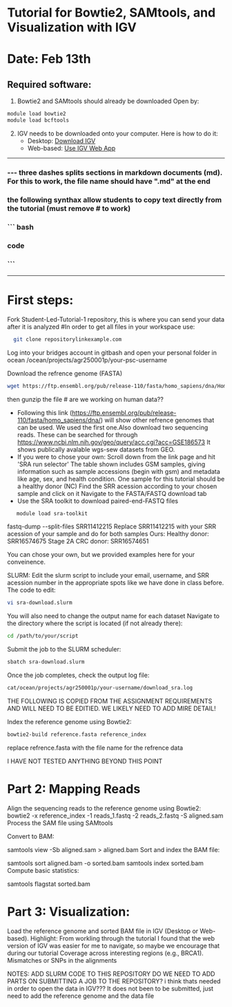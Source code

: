 # Tutorial for Bowtie2, SAMtools, and Visualization with IGV 
# Date: Feb 13th

## Required software: 
1. Bowtie2 and SAMtools should already be downloaded
Open by:

``` bash
module load bowtie2 
module load bcftools
```

2. IGV needs to be downloaded onto your computer. Here is how to do it:
   - Desktop: [Download IGV](https://software.broadinstitute.org/software/igv/download)
   - Web-based: [Use IGV Web App](https://igv.org/app/)

---

### --- three dashes splits sections in markdown documents (md). For this to work, the file name should have ".md" at the end

### the following synthax allow students to copy text directly from the tutorial (must remove # to work)
### ``` bash
### code
### ```
---
# First steps:
Fork Student-Led-Tutorial-1 repository, this is where you can send your data after it is analyzed
#In order to get all files in your workspace use:
``` bash
  git clone repositorylinkexample.com
```
Log into your bridges account in gitbash and open your personal folder in ocean
/ocean/projects/agr250001p/your-psc-username

Download the refrence genome (FASTA)
``` bash
wget https://ftp.ensembl.org/pub/release-110/fasta/homo_sapiens/dna/Homo_sapiens.GRCh38.dna.alt.fa.gz
```
then gunzip the file  # are we working on human data??
   - Following this link (https://ftp.ensembl.org/pub/release-110/fasta/homo_sapiens/dna/) will show other refrence genomes that can be used. We used the first one.Also download two sequencing reads. These can be searched for through https://www.ncbi.nlm.nih.gov/geo/query/acc.cgi?acc=GSE186573 It shows publically avalable wgs-sew datasets from GEO.
  - If you were to chose your own:
Scroll down from the link page and hit 'SRA run selector'
   The table shown includes GSM samples, giving information such as sample accessions (begin with gsm) and metadata like age, sex, and health condition.
   One sample for this tutorial should be a healthy donor (NC)
  Find the SRR acession according to your chosen sample and click on it
   Navigate to the FASTA/FASTQ download tab
   - Use the SRA toolkit to download paired-end-FASTQ files
``` bash
   module load sra-toolkit
``` 
   fastq-dump --split-files SRR11412215
Replace SRR11412215 with your SRR acession of your sample and do for both samples
Ours:
Healthy donor: SRR16574675
Stage 2A CRC donor: SRR16574651

You can chose your own, but we provided examples here for your conveinence.

SLURM:
Edit the slurm script to include your email, username, and SRR acession number in the appropriate spots like we have done in class before. The code to edit:
``` bash
vi sra-download.slurm
```
You will also need to change the output name for each dataset
Navigate to the directory where the script is located (if not already there):
``` bash
cd /path/to/your/script
```
Submit the job to the SLURM scheduler:
``` bash
sbatch sra-download.slurm
```

Once the job completes, check the output log file:
``` bash
cat/ocean/projects/agr250001p/your-username/download_sra.log
``` 
THE FOLLOWING IS COPIED FROM THE ASSIGNMENT REQUIREMENTS AND WILL NEED TO BE EDITIED. WE LIKELY NEED TO ADD MIRE DETAIL!

Index the reference genome using Bowtie2:
``` bash
bowtie2-build reference.fasta reference_index
``` 
replace refrence.fasta with the file name for the refrence data

I HAVE NOT TESTED ANYTHING BEYOND THIS POINT

# Part 2: Mapping Reads

Align the sequencing reads to the reference genome using Bowtie2:
bowtie2 -x reference_index -1 reads_1.fastq -2 reads_2.fastq -S aligned.sam
Process the SAM file using SAMtools

Convert to BAM:

samtools view -Sb aligned.sam > aligned.bam
Sort and index the BAM file:

samtools sort aligned.bam -o sorted.bam
samtools index sorted.bam
Compute basic statistics:

samtools flagstat sorted.bam
# Part 3: Visualization:

Load the reference genome and sorted BAM file in IGV (Desktop or Web-based).
Highlight:
From workling through the tutorial I found that the web version of IGV was easier for me to navigate, so maybe we encourage that during our tutorial 
Coverage across interesting regions (e.g., BRCA1).
Mismatches or SNPs in the alignments

NOTES:
ADD SLURM CODE TO THIS REPOSITORY
DO WE NEED TO ADD PARTS ON SUBMITTING A JOB TO THE REPOSITORY? i think thats needed in order to open the data in IGV??? It does not been to be submitted, just need to add the reference genome and the data file

